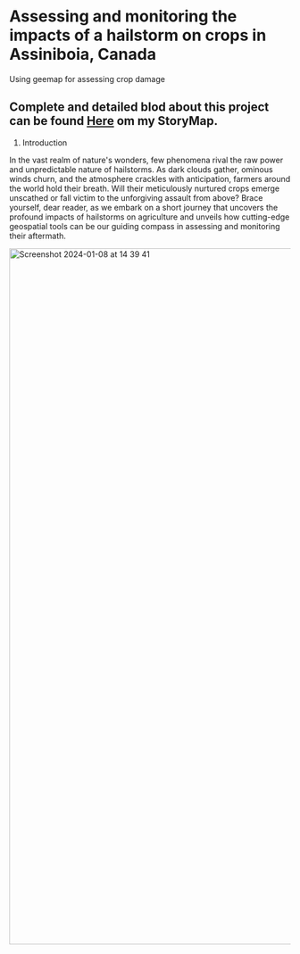 # Assessing and monitoring the impacts of a hailstorm on crops in Assiniboia, Canada
Using geemap for assessing crop damage
## Complete and detailed blod about this project can be found [Here](https://storymaps.com/stories/35aa56593a754a77899364fe622da5f4) om my StoryMap. 

1. Introduction

In the vast realm of nature's wonders, few phenomena rival the raw power and unpredictable nature of hailstorms. As dark clouds gather, ominous winds churn, and the atmosphere crackles with anticipation, farmers around the world hold their breath. Will their meticulously nurtured crops emerge unscathed or fall victim to the unforgiving assault from above? Brace yourself, dear reader, as we embark on a short journey that uncovers the profound impacts of hailstorms on agriculture and unveils how cutting-edge geospatial tools can be our guiding compass in assessing and monitoring their aftermath.

<img width="1248" alt="Screenshot 2024-01-08 at 14 39 41" src="https://github.com/BoineeloMoyo/Hailstorm_Assessment/assets/82944675/56e8dedf-79d3-4a43-a265-5819c29543b9">
